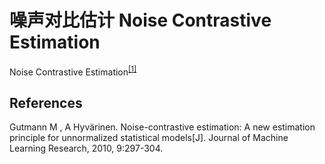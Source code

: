 # 噪声对比估计 Noise Contrastive Estimation



Noise Contrastive Estimation<sup><a href="#ref1">[1]</a></sup>








## References
<span name="ref1"> Gutmann M , A Hyvärinen. Noise-contrastive estimation: A new estimation principle for unnormalized statistical models[J]. Journal of Machine Learning Research, 2010, 9:297-304.</span>